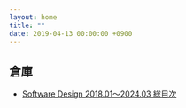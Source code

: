 ```yaml
---
layout: home
title: ""
date: 2019-04-13 00:00:00 +0900
---
```


## 倉庫

- [Software Design 2018.01～2024.03 総目次](resources/software-design-index.html)
